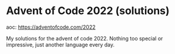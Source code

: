 # Advent of Code 2022 (solutions)

aoc: https://adventofcode.com/2022

My solutions for the advent of code 2022.
Nothing too special or impressive, just another language every day.
